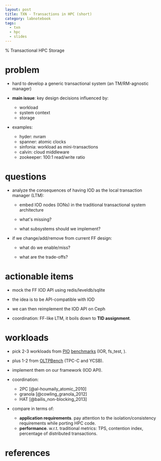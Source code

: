 ```yaml
---
layout: post
title: TXN - Transactions in HPC (short)
category: labnotebook
tags:
  - txn
  - hpc
  - slides
---
```


% Transactional HPC Storage

# problem

  - hard to develop a generic transactional system (an TM/RM-agnostic manager)

  - **main issue**: key design decisions influenced by:

      - workload
      - system context
      - storage

  - examples:

      - hyder: nvram
      - spanner: atomic clocks
      - sinfonia: workload as mini-transactions
      - calvin: cloud middleware
      - zookeeper: 100:1 read/write ratio

# questions

  - analyze the consequences of having IOD as the local transaction manager (LTM):

     - embed IOD nodes (IONs) in the traditional transactional system architecture

     - what's missing?

     - what subsystems should we implement?

  - if we change/add/remove from current FF design:

     - what do we enable/miss?

     - what are the trade-offs?

# actionable items

  - mock the FF IOD API using redis/leveldb/sqlite

  - the idea is to be API-compatible with IOD

  - we can then reimplement the IOD API on Ceph

  - coordination: FF-like LTM, it boils down to **TID assignment**.

# workloads

  - pick 2-3 workloads from [PIO][pio1] [benchmarks][pio2] (IOR, fs_test, ).

  - plus 1-2 from [OLTPBench][oltpbench] (TPC-C and YCSB).

  - implement them on our framework (IOD API).

  - coordination:

      - 2PC [@al-houmaily_atomic_2010]
      - granola [@cowling_granola_2012]
      - HAT [@bailis_non-blocking_2013]

  - compare in terms of:

      - **application requirements**. pay attention to the isolation/consistency requirements while 
        porting HPC code.
      - **performance**. w.r.t. traditional metrics: TPS, contention index, percentage of 
        distributed transactions.

# references

[pio1]: http://www.mcs.anl.gov/research/projects/pio-benchmark/
[pio2]: http://www.cs.dartmouth.edu/pario/examples.html
[oltpbench]: http://oltpbenchmark.com/
[lrm]: _posts/images/2013-06-03-transactions-lrm.png
[whole]: _posts/images/2013-06-03-transactions-whole.png
